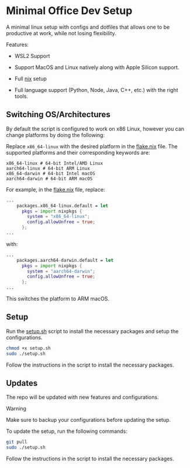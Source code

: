 # Minimal Office Dev Setup

A minimal linux setup with configs and dotfiles that allows one to be productive at work, while not losing flexibility.

Features:

- WSL2 Support

- Support MacOS and Linux natively along with Apple Silicon support.

- Full [nix](https://nixos.org/) setup

- Full language support (Python, Node, Java, C++, etc.) with the right tools.

## Switching OS/Architectures

By default the script is configured to work on x86 Linux, however you can change platforms by doing the following:

Replace `x86_64-linux` with the desired platform in the [flake.nix](nix/flake.nix) file. The supported platforms and their corresponding keywords are:

```
x86_64-linux # 64-bit Intel/AMD Linux
aarch64-linux # 64-bit ARM Linux
x86_64-darwin # 64-bit Intel macOS
aarch64-darwin # 64-bit ARM macOS
```

For example, in the [flake.nix](nix/flake.nix) file, replace:

```nix
...
    packages.x86_64-linux.default = let
      pkgs = import nixpkgs {
        system = "x86_64-linux";
        config.allowUnfree = true;
      };
...
```

with:

```nix
...
    packages.aarch64-darwin.default = let
      pkgs = import nixpkgs {
        system = "aarch64-darwin";
        config.allowUnfree = true;
      };
...
```

This switches the platform to ARM macOS.

## Setup

Run the [setup.sh](setup.sh) script to install the necessary packages and setup the configurations.

```bash
chmod +x setup.sh
sudo ./setup.sh
```

Follow the instructions in the script to install the necessary packages.

## Updates

The repo will be updated with new features and configurations. 

>[!WARNING]
> Make sure to backup your configurations before updating the setup.

To update the setup, run the following commands:

```bash
git pull
sudo ./setup.sh
```

Follow the instructions in the script to install the necessary packages.
